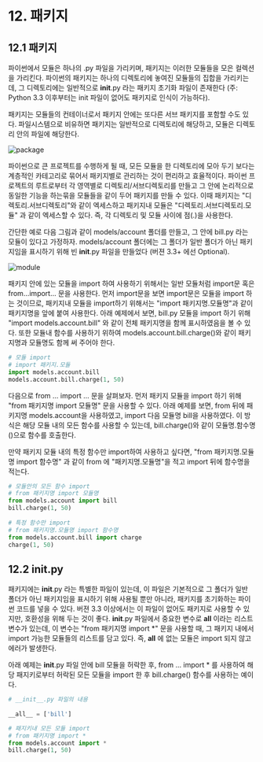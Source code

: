 # 12. 패키지

## 12.1 패키지
파이썬에서 모듈은 하나의 .py 파일을 가리키며, 패키지는 이러한 모듈들을 모은 컬렉션을 가리킨다. 파이썬의 패키지는 하나의 디렉토리에 놓여진 모듈들의 집합을 가리키는데, 그 디렉토리에는 일반적으로 __init__.py 라는 패키지 초기화 파일이 존재한다 (주: Python 3.3 이후부터는 init 파일이 없어도 패키지로 인식이 가능하다).

패키지는 모듈들의 컨테이너로서 패키지 안에는 또다른 서브 패키지를 포함할 수도 있다. 파일시스템으로 비유하면 패키지는 일반적으로 디렉토리에 해당하고, 모듈은 디렉토리 안의 파일에 해당한다.

![package](http://pythonstudy.xyz/images/basics/python-package.png)

파이썬으로 큰 프로젝트를 수행하게 될 때, 모든 모듈을 한 디렉토리에 모아 두기 보다는 계층적인 카테고리로 묶어서 패키지별로 관리하는 것이 편리하고 효율적이다. 파이썬 프로젝트의 루트로부터 각 영역별로 디렉토리/서브디렉토리를 만들고 그 안에 논리적으로 동일한 기능을 하는묶을 모듈들을 같이 두어 패키지를 만들 수 있다. 이때 패키지는 "디렉토리.서브디렉토리"와 같이 엑세스하고 패키지내 모듈은 "디렉토리.서브디렉토리.모듈" 과 같이 엑세스할 수 있다. 즉, 각 디렉토리 및 모듈 사이에 점(.)을 사용한다.

간단한 예로 다음 그림과 같이 models/account 폴더를 만들고, 그 안에 bill.py 라는 모듈이 있다고 가정하자. models/account 폴더에는 그 폴더가 일반 폴더가 아닌 패키지임을 표시하기 위해 빈 __init__.py 파일을 만들었다 (버젼 3.3+ 에선 Optional).

![module](http://pythonstudy.xyz/images/basics/package.png)

패키지 안에 있는 모듈을 import 하여 사용하기 위해서는 일반 모듈처럼 import문 혹은 from...import... 문을 사용한다. 먼저 import문을 보면 import문은 모듈을 import 하는 것이므로, 패키지내 모듈을 import하기 위해서는 "import 패키지명.모듈명"과 같이 패키지명을 앞에 붙여 사용한다. 아래 예제에서 보면, bill.py 모듈을 import 하기 위해 "import models.account.bill" 와 같이 전체 패키지명을 함께 표시하였음을 볼 수 있다. 또한 모듈내 함수를 사용하기 위하여 models.account.bill.charge()와 같이 패키지명과 모듈명도 함께 써 주어야 한다.

```python
# 모듈 import 
# import 패키지.모듈
import models.account.bill
models.account.bill.charge(1, 50)
```

다음으로 from ... import ... 문을 살펴보자. 먼저 패키지 모듈을 import 하기 위해 "from 패키지명 import 모듈명" 문을 사용할 수 있다. 아래 예제를 보면, from 뒤에 패키지명 models.account을 사용하였고, import 다음 모듈명 bill을 사용하였다. 이 방식은 해당 모듈 내의 모든 함수를 사용할 수 있는데, bill.charge()와 같이 모듈명.함수명()으로 함수를 호출한다.

만약 패키지 모듈 내의 특정 함수만 import하여 사용하고 싶다면, "from 패키지명.모듈명 import 함수명" 과 같이 from 에 "패키지명.모듈명"을 적고 import 뒤에 함수명을 적는다.

```python
# 모듈안의 모든 함수 import
# from 패키지명 import 모듈명
from models.account import bill
bill.charge(1, 50)
 
# 특정 함수만 import
# from 패키지명.모듈명 import 함수명
from models.account.bill import charge
charge(1, 50)
```

## 12.2 __init__.py
패키지에는 __init__.py 라는 특별한 파일이 있는데, 이 파일은 기본적으로 그 폴더가 일반 폴더가 아닌 패키지임을 표시하기 위해 사용될 뿐만 아니라, 패키지를 초기화하는 파이썬 코드를 넣을 수 있다. 버젼 3.3 이상에서는 이 파일이 없어도 패키지로 사용할 수 있지만, 호환성을 위해 두는 것이 좋다. __init__.py 파일에서 중요한 변수로 __all__ 이라는 리스트 변수가 있는데, 이 변수는 "from 패키지명 import *" 문을 사용할 때, 그 패키지 내에서 import 가능한 모듈들의 리스트를 담고 있다. 즉, __all__ 에 없는 모듈은 import 되지 않고 에러가 발생한다.

아래 예제는 __init__.py 파일 안에 bill 모듈을 허락한 후, from ... import * 를 사용하여 해당 패지키로부터 허락된 모든 모듈을 import 한 후 bill.charge() 함수를 사용하는 예이다.

```python
# __init__.py 파일의 내용
 
__all__ = ['bill']
```

```python
# 패지키내 모든 모듈 import
# from 패키지명 import *
from models.account import *
bill.charge(1, 50)
```